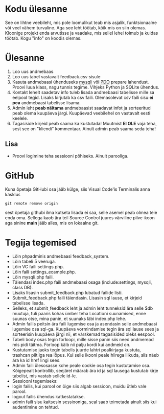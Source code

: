 # Kodu ülesanne 

See on lihtne veebileht, mis pole loomulikut teab mis asjalik, funktsionaalne või veel vähem turvaline. Aga see leht töötab, kõik mis on siin olemas. Kloonige projekt enda arvutisse ja vaadake, mis sellel lehel toimub ja kuidas töötab. Kogu "info" on koodis olemas. 

# Ülesanne

1. Loo uus andmebaas
2. Loo uus tabel vastavalt feedback.csv sisule
3. Kasuta andmebaasi ühenduseks [mysqli](https://www.php.net/manual/en/book.mysqli.php) või [PDO](https://www.php.net/manual/en/pdo.connections.php) prepare lahendust. Proovi luua klass, nagu tunnis tegime. Vihjeks Python ja SQLite ühendus.
4. Kontakt lehelt saadetav info tuleb lisada andmebaasi tabelisse mille sa eelpool tegid. Lisaks kirjutab ka csv faili. Olemasolevat csv faili sisu **ei pea** andmebaasi tabelisse lisama.
5. Admin leht **peab näitama** andmebaasist saadavat infot ja sorteeritud peab olema kuupäeva järgi. Kuupäevad veebilehel on vastavalt eesti keelele.
6. Tagasiside kirjeid peab saama ka kustutada! Muutmist **EI OLE** vaja teha, sest see on "kliendi" kommentaar. Ainult admin peab saama seda teha!

## Lisa
- Proovi logimine teha sessiooni põhiseks. Ainult parooliga.

# GitHub
Kuna õpetaja GitHubi osa jääb külge, siis Visual Code'is Terminalis anna käsklus 
```
git remote remove origin
```
sest õpetaja githubi ilma kutseta lisada ei saa, selle asemel peab olmea teie enda oma. Sellega kaob ära teil Source Control juures värviline pilve ikoon aga sinine **main** jääb alles, mis on lokaalne git.

# Tegija tegemised

* Lõin phpadminis andmebaasi feedback_system.
* Lõin tabeli 5 veeruga.
* Lõin VC faili settings.php.
* Lõin faili settings_ecample.php.
* Lõin mysqli.php faili.
* Täiendasi index.php faili andmebaasi osaga (include:settings, mysqli, class DB).
* Lisaks lisasin submit_feedback.php lubatud failide listi.
* Submit_feedback.php faili täiendasin. Lisasin sql lause, et kirjeid tabelisse lisada.
* Selleks, et submit_feedback leht ja admin leht tunneksid ära selle $db muutuja, tuli paaris kohas ümber teha Locationi suunamised, enne suunas otse, mina panin, et suunaks läbi index.php lehe.
* Admin failis peitsin ära faili lugemise osa ja asendasin selle andmebaasi lugemise osa sql-ga. Kuupäeva vormindamise tegin ära sql lause sees ja sorteerisin kuupäeva järgi nii, et värskemad tagasisided oleks eespool.
* Tabeli body osas tegin forloopi, mille sisse panin siis need andmeread mis pidi täitma. Forloop käib nii palju kordi kui andmeid on.
* Kustutamise jaoks tegin tabelis juurde lahtri pealkirjaga kustuta, trashcan pilt iga rea lõpus. Kui selle ikooni peale hiirega liikuda, siis näeb ära ka id href lingi sees.
* Admin faili ülesosasse kohe peale cookie osa tegin kustutamise osa. Kõigepealt kontrollib, seejärel määrab ära id ja sql lausega kustutab kirje tabelist, mis vastab sellele id-le.
* Sessiooni tegemiseks:
* login failis, kui parool on õige siis algab sessioon, muidu ütleb vale parool.
* logout failis ühendus katkestatakse.
* admin faili sisu kaitsesin sessiooniga, seal saab toimetada ainult siis kui audentimine on tehtud.

